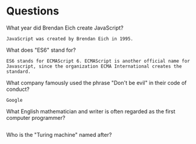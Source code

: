 # Questions

What year did Brendan Eich create JavaScript?

```
JavaScript was created by Brendan Eich in 1995. 
```

What does "ES6" stand for?

```
ES6 stands for ECMAScript 6. ECMAScript is another official name for Javascript, since the organization ECMA International creates the standard.
```

What company famously used the phrase "Don't be evil" in their code of conduct?

```
Google
```

What English mathematician and writer is often regarded as the first computer programmer?

```

```

Who is the "Turing machine" named after?

```

```
